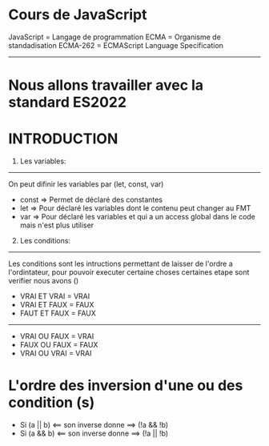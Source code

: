 # Cours de JavaScript

JavaScript = Langage de programmation
ECMA = Organisme de standadisation
ECMA-262 = ECMAScript Language Specification

---

# Nous allons travailler avec la standard ES2022

# INTRODUCTION

1. Les variables:
---

On peut difinir les variables par (let, const, var)
- const => Permet de déclaré des constantes
- let => Pour déclaré les variables dont le contenu peut changer au FMT
- var => Pour déclaré les variables et qui a un access global dans le code mais n'est plus utiliser

2. Les conditions:
---

Les conditions sont les intructions permettant de laisser de l'ordre a l'ordintateur, pour pouvoir executer certaine choses certaines etape sont verifier nous avons ()

- VRAI ET VRAI = VRAI
- VRAI ET FAUX = FAUX
- FAUT ET FAUX = FAUX
---
- VRAI OU FAUX = VRAI
- FAUX OU FAUX = FAUX
- VRAI OU VRAI = VRAI

# L'ordre des inversion d'une ou des condition (s)
- Si (a || b) <== son inverse donne ==> (!a && !b)
- Si (a && b) <== son inverse donne ==> (!a || !b)

